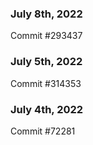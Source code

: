 ### July 8th, 2022

Commit #293437

### July 5th, 2022

Commit #314353


### July 4th, 2022

Commit #72281
